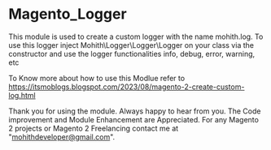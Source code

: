 # Magento_Logger
This module is used to create a custom logger with the name mohith.log.
To use this logger inject Mohith\Logger\Logger\Logger on your class via the constructor and use the logger functionalities info, debug, error, warning, etc

To Know more about how to use this Modlue refer to https://itsmoblogs.blogspot.com/2023/08/magento-2-create-custom-log.html

Thank you for using the module. Always happy to hear from you. The Code improvement and Module Enhancement are Appreciated. For any Magento 2 projects or Magento 2 Freelancing contact me at "mohithdeveloper@gmail.com". 
